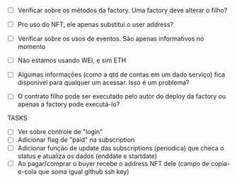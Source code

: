 - [ ] Verificar sobre os métodos da factory. Uma factory deve alterar o filho?

- [ ] Pro uso do NFT, ele apenas substitui o user address?

- [ ] Verificar sobre os usos de eventos. São apenas informativos no momento

- [ ] Não estamos usando WEI, e sim ETH

- [ ] Algumas informações (como a qtd de contas em um dado serviço) fica disponivel para qualquer um acessar. Isso é um problema?

- [ ] O contrato filho pode ser executado pelo autor do deploy da factory ou apenas a factory pode executá-lo?


TASKS

- [ ] Ver sobre controle de "login"
- [ ] Adicionar flag de "paid" na subscription
- [ ] Adicionar função de update das subscriptions (periodica) que checa o status e atualiza os dados (enddate e startdate)
- [ ] Ao pagar/comprar o buyer recebe o address NFT dele (campo de copia-e-cola que soma igual github ssh key)